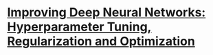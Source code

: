 # [Improving Deep Neural Networks: Hyperparameter Tuning, Regularization and Optimization](https://www.coursera.org/learn/deep-neural-network)

